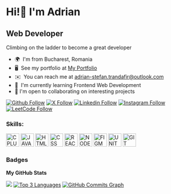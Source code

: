 # Hi!👋 I'm Adrian
## Web Developer
Climbing on the ladder to become a great developer

* 🌍  I'm from Bucharest, Romania
* 🖥️  See my portfolio at [My Portfolio](https://xenomee.github.io/adriantrandafir/)
* ✉️  You can reach me at [adrian-stefan.trandafir@outlook.com](mailto:adrian-stefan.trandafir@outlook.com)
* 🧠  I'm currently learning Frontend Web Development
* 🤝  I'm open to collaborating on interesting projects


[![Github Follow](https://img.shields.io/badge/Github-100000?style=badge&logo=github&logoColor=white)](https://github.com/XenoMee)
[![X Follow](https://img.shields.io/badge/-100000?style=badge&logo=x&logoColor=white)](https://twitter.com/XenooMee)
[![Linkedin Follow](https://img.shields.io/badge/Linkedin-0077B5?style=badge&logo=linkedin&logoColor=white)](https://www.linkedin.com/in/adriantrandafir09)
[![Instagram Follow](https://img.shields.io/badge/Instagram-E4405F?style=badge&logo=instagram&logoColor=white)](https://www.instagram.com/trandafir.adrian.09)
[![LeetCode Follow](https://img.shields.io/badge/LeetCode-FFA116?style=badge&logo=leetcode&logoColor=white)](https://leetcode.com/XenooMe)


<h3 align="left">Skills:</h3>
<p align="left">

<a href="https://docs.microsoft.com/en-us/cpp/?view=msvc-170" target="_blank" rel="noreferrer"><img src="https://cdn.jsdelivr.net/gh/devicons/devicon/icons/cplusplus/cplusplus-original.svg" width="36" height="36" alt="CPLUS" /></a>
<a href="https://www.javascript.com/" target="_blank" rel="noreferrer"><img src="https://cdn.jsdelivr.net/gh/devicons/devicon/icons/javascript/javascript-original.svg" width="36" height="36" alt="JAVASCRIPT" /></a>
<a href="https://developer.mozilla.org/en-US/docs/Web/HTML" target="_blank" rel="noreferrer"><img src="https://cdn.jsdelivr.net/gh/devicons/devicon/icons/html5/html5-original.svg" width="36" height="36" alt="HTML" /></a> 
<a href="https://developer.mozilla.org/en-US/docs/Web/CSS" target="_blank" rel="noreferrer"><img src="https://cdn.jsdelivr.net/gh/devicons/devicon/icons/css3/css3-original.svg" width="36" height="36" alt="CSS" /></a> 
<a href="https://reactjs.org/" target="_blank" rel="noreferrer"><img src="https://cdn.jsdelivr.net/gh/devicons/devicon/icons/react/react-original.svg" width="36" height="36" alt="REACT" /></a> 
<a href="https://nodejs.org/en/" target="_blank" rel="noreferrer"><img src="https://cdn.jsdelivr.net/gh/devicons/devicon/icons/nodejs/nodejs-original.svg" width="36" height="36" alt="NODEJS" /></a> 
<a href="https://www.figma.com/" target="_blank" rel="noreferrer"><img src="https://cdn.jsdelivr.net/gh/devicons/devicon/icons/figma/figma-original.svg" width="36" height="36" alt="FIGMA" /></a>
<a href="https://www.unity.com/" target="_blank" rel="noreferrer"><img src="https://cdn.jsdelivr.net/gh/devicons/devicon/icons/unity/unity-original.svg" width="36" height="36" alt="UNITY" /></a>
<a href="https://git-scm.com/" target="_blank" rel="noreferrer"><img src="https://cdn.jsdelivr.net/gh/devicons/devicon/icons/git/git-original.svg" width="36" height="36" alt="GIT" ></a>

</p>





### Badges

<b>My GitHub Stats</b>


<a href="http://www.github.com/XenoMee"><img src="https://github-readme-streak-stats.herokuapp.com/?user=mspatel18&stroke=ffffff&background=1c1917&ring=0891b2&fire=0891b2&currStreakNum=ffffff&currStreakLabel=0891b2&sideNums=ffffff&sideLabels=ffffff&dates=ffffff&hide_border=true" /></a>
<a href="https://github.com/XenoMee" align="right"><img src="https://github-readme-stats.vercel.app/api/top-langs/?username=mspatel18&langs_count=3&title_color=0891b2&text_color=ffffff&icon_color=0891b2&area=true&bg_color=1c1917&hide_border=true&locale=en&custom_title=Top%20%Three%20%Languages%20%Used" alt="Top 3 Languages" /></a>
<a href="http://www.github.com/XenoMee"><img src="https://github-readme-activity-graph.vercel.app/graph?username=mspatel18&bg_color=1c1917&color=ffffff&line=0891b2&point=ffffff&area_color=1c1917&area=true&hide_border=true&custom_title=GitHub%20Commits%20Graph" alt="GitHub Commits Graph" /></a>


